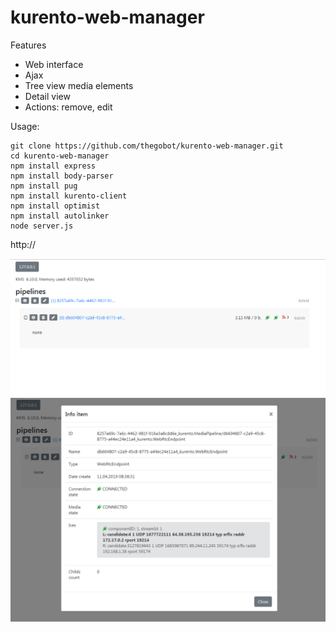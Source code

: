 # kurento-web-manager

Features
* Web interface
* Ajax
* Tree view media elements
* Detail view
* Actions: remove, edit

Usage:
```
git clone https://github.com/thegobot/kurento-web-manager.git
cd kurento-web-manager
npm install express
npm install body-parser
npm install pug
npm install kurento-client
npm install optimist
npm install autolinker
node server.js
```
http://



<img src="https://raw.githubusercontent.com/thegobot/kurento-web-manager/master/Screenshot_39.png"/>
<img src="https://raw.githubusercontent.com/thegobot/kurento-web-manager/master/Screenshot_40.png"/>
